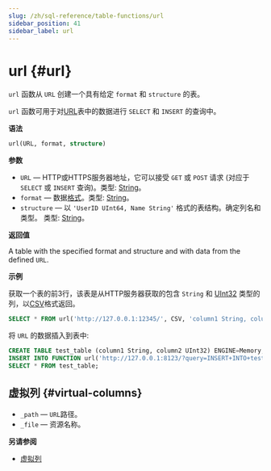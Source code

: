 ```yaml
---
slug: /zh/sql-reference/table-functions/url
sidebar_position: 41
sidebar_label: url
---
```


# url {#url}

`url` 函数从 `URL` 创建一个具有给定 `format` 和 `structure` 的表。

`url` 函数可用于对[URL](../../engines/table-engines/special/url.md)表中的数据进行 `SELECT` 和 `INSERT` 的查询中。

**语法**

``` sql
url(URL, format, structure)
```

**参数**

- `URL` — HTTP或HTTPS服务器地址，它可以接受 `GET` 或 `POST` 请求 (对应于 `SELECT` 或 `INSERT` 查询)。类型: [String](../../sql-reference/data-types/string.md)。
- `format` — 数据[格式](/sql-reference/formats)。类型: [String](../../sql-reference/data-types/string.md)。
- `structure` — 以 `'UserID UInt64, Name String'` 格式的表结构。确定列名和类型。 类型: [String](../../sql-reference/data-types/string.md)。

**返回值**

A table with the specified format and structure and with data from the defined `URL`.

**示例**

获取一个表的前3行，该表是从HTTP服务器获取的包含 `String` 和 [UInt32](../../sql-reference/data-types/int-uint.md) 类型的列，以[CSV](../../interfaces/formats.md#csv)格式返回。

``` sql
SELECT * FROM url('http://127.0.0.1:12345/', CSV, 'column1 String, column2 UInt32') LIMIT 3;
```

将 `URL` 的数据插入到表中:

``` sql
CREATE TABLE test_table (column1 String, column2 UInt32) ENGINE=Memory;
INSERT INTO FUNCTION url('http://127.0.0.1:8123/?query=INSERT+INTO+test_table+FORMAT+CSV', 'CSV', 'column1 String, column2 UInt32') VALUES ('http interface', 42);
SELECT * FROM test_table;
```
## 虚拟列 {#virtual-columns}

-   `_path` — `URL`路径。
-   `_file` — 资源名称。

**另请参阅**

-   [虚拟列](/engines/table-engines#table_engines-virtual_columns)
